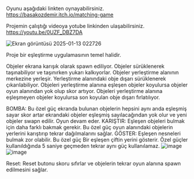 Oyunu aşağıdaki linkten oynayabilirsiniz.
https://basakozdemir.itch.io/matching-game

Projemin çalıştığı videoya yotube linkinden ulaşabilirsiniz.
https://youtu.be/0UZF_DBZ7DA

![Ekran görüntüsü 2025-01-13 022726](https://github.com/user-attachments/assets/1d513262-bf02-4236-9e07-a128ddf33d94)

Proje bir eşleştirme uygulamasının temel halidir. 


Objeler ekrana karışık olarak spawn ediliyor.
Objeler sürüklenerek taşınabiliyor ve taşınırken yukarı kalkıyorlar.
Objeler yerleştirme alanının merkezine yerleşir. Yerleştirme alanındaki obje dışarı sürüklenerek çıkarılabiliyor.
Objeleri yerleştirme alanına eşleşen objeler koyulursa objeler oyun alanından yok olup skor artıyor. 
Objeleri yerleştirme alanına eşleşmeyen objeler koyulursa son koyulan obje dışarı fırlatılıyor.

BOMBA: Bu özel güç ekranda bulunan objelerin hepsini aynı anda eşleşmiş sayar skor artar ekrandaki objeler eşleşmiş sayılacağından yok olur ve yeni objeler swapn edilir. Oyun devam eder.
KARIŞTIR: Eşleşen objeleri bulmak için daha farklı bakmak gerekir. Bu özel güç oyun alanındaki objelerin yerlerini karıştırıp tekrar dağılmalarını sağlar.
GÖSTER: Eşleşen nesneleri bulmak zor olabilir. Bu özel güç Bir eşleşen çiftin yerini gösterir.
Özel güçler kullanıldığında 5 saniye geçmeden tekrar aynı güç kullanılamaz.
![image](https://github.com/user-attachments/assets/768e191a-37ae-4a8d-a714-1d15aa8415ce)    ![image](https://github.com/user-attachments/assets/75cffb22-156b-4b69-8ada-a42aa4e2e3ac)


Reset: Reset butonu skoru sıfırlar ve objelerin tekrar oyun alanına spawn edilmesini sağlar.
